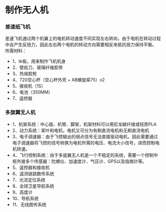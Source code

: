 # 制作无人机

### 差速纸飞机
差速飞机通过两个机翼上的电机转动速度不同实现左右转向，由于电机在转动过程中会产生反扭力，因此左右两个电机的转动方向需要相反来抵抗扭力保持平衡。
所需材料：
- 1、tk板，用来制作飞机机身
- 2、壁纸刀、玻璃纤维胶带
- 3、热熔胶枪
- 4、720空心杯（空心杯外壳 + AB螺旋桨75）x2
- 5、接收机（1S）
- 6、电池（350MM）
- 7、遥控器

### 多旋翼无人机
- 1、机架系统：中心版、机臂、脚架，机架材料可以用尼龙碳纤维或轻质PLA
- 2、动力系统：桨叶和电机，电机又可分为有刷直流电机和无刷直流电机
- 3、电子调速器：由于飞控输出的弱点信号无法直接驱动电机，因此需要通过电子调速器将飞控的信号转换为电机所需的电压、电流大小信号，进而控制电机转速。
- 4、飞行控制系统：由于多旋翼无人机是一个不稳定的系统，需要一个控制中枢外接多个传感器：陀螺仪、加速度计、气压计、GPS以及指南针等。
- 5、遥控器和接收机
- 6、遥测链路数传系统
- 7、光流定位系统
- 8、全球卫星导航系统
- 9、高度计
- 10、导航系统
- 11、无线图传系统